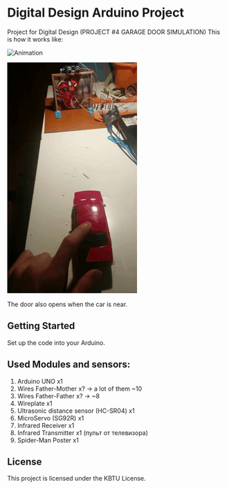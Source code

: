 
# Digital Design Arduino Project

Project for Digital Design (PROJECT #4 GARAGE DOOR SIMULATION)
This is how it works like:

![Animation](https://github.com/Arkaim/ArduinoProjects/blob/master/anim.gif?raw=true "This is how a garage door should work")

![AnimationCar](https://github.com/Arkaim/ArduinoProjects/blob/master/car.gif?raw=true "This is how a garage door should work")

The door also opens when the car is near.

## Getting Started

Set up the code into your Arduino.

## Used Modules and sensors:

1. Arduino UNO x1
2. Wires Father-Mother x? -> a lot of them ~10
3. Wires Father-Father x? -> ~8
4. Wireplate x1
5. Ultrasonic distance sensor (HC-SR04) x1
6. MicroServo (SG92R) x1
7. Infrared Receiver x1
8. Infrared Transmitter x1 (пульт от телевизора)
9. Spider-Man Poster x1

## License

This project is licensed under the KBTU License.
